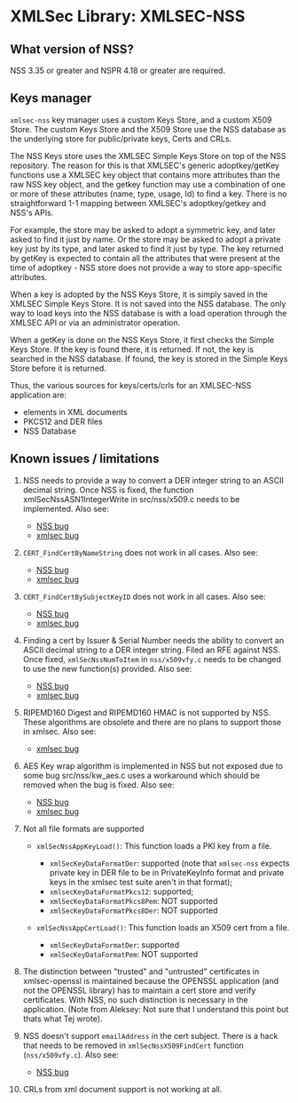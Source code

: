 # XMLSec Library: XMLSEC-NSS

## What version of NSS?
NSS 3.35 or greater and NSPR 4.18 or greater are required.

## Keys manager

`xmlsec-nss` key manager uses a custom Keys Store, and a custom X509 Store.
The custom Keys Store and the X509 Store use the NSS database as the underlying
store for public/private keys, Certs and CRLs.

The NSS Keys store uses the XMLSEC Simple Keys Store on top of the NSS repository.
The reason for this is that XMLSEC's generic adoptkey/getKey functions use a
XMLSEC key object that contains more attributes than the raw NSS key object,
and the getkey function may use a combination of one or more of these attributes
(name, type, usage, Id) to find a key. There is no straightforward 1-1 mapping
between XMLSEC's adoptkey/getkey and NSS's APIs.

For example, the store may be asked to adopt a symmetric key, and later asked
to find it just by name. Or the store may be asked to adopt a private key
just by its type, and later asked to find it just by type. The key returned
by getKey is expected to contain all the attributes that were present at the
time of adoptkey - NSS store does not provide a way to store app-specific
attributes.

When a key is adopted by the NSS Keys Store, it is simply saved in the
XMLSEC Simple Keys Store. It is not saved into the NSS database. The only
way to load keys into the NSS database is with a load operation through
the XMLSEC API or via an administrator operation.

When a getKey is done on the NSS Keys Store, it first checks the Simple
Keys Store. If the key is found there, it is returned. If not, the key
is searched in the NSS database. If found, the key is stored in the
Simple Keys Store before it is returned.


Thus, the various sources for keys/certs/crls for an XMLSEC-NSS application
are:
- elements in XML documents
- PKCS12 and DER files
- NSS Database


## Known issues / limitations

1) NSS needs to provide a way to convert a DER integer string to an ASCII
decimal string. Once NSS is fixed, the function xmlSecNssASN1IntegerWrite
in src/nss/x509.c needs to be implemented. Also see:
    - [NSS bug](http://bugzilla.mozilla.org/show_bug.cgi?id=212864)
    - [xmlsec bug](http://bugzilla.gnome.org/show_bug.cgi?id=118633)

2) `CERT_FindCertByNameString` does not work in all cases. Also see:
    - [NSS bug](http://bugzilla.mozilla.org/show_bug.cgi?id=210709)
    - [xmlsec bug](https://github.com/lsh123/xmlsec/issues/3)

3) `CERT_FindCertBySubjectKeyID` does not work in all cases. Also see:
    - [NSS bug](http://bugzilla.mozilla.org/show_bug.cgi?id=211051)
    - [xmlsec bug](https://github.com/lsh123/xmlsec/issues/4)

4) Finding a cert by Issuer & Serial Number needs the ability to
convert an ASCII decimal string to a DER integer string. Filed
an RFE against NSS. Once fixed, `xmlSecNssNumToItem` in `nss/x509vfy.c`
needs to be changed to use the new function(s) provided. Also see:
    - [NSS bug](http://bugzilla.mozilla.org/show_bug.cgi?id=212864)
    - [xmlsec bug](http://bugzilla.gnome.org/show_bug.cgi?id=118633)

5) RIPEMD160 Digest and RIPEMD160 HMAC is not supported by NSS. These
algorithms are obsolete and there are no plans to support those in xmlsec.
Also see:
    - [xmlsec bug](https://github.com/lsh123/xmlsec/issues/5)

6) AES Key wrap algorithm is implemented in NSS but not exposed due to
some bug src/nss/kw_aes.c uses a workaround which should be removed
when the bug is fixed. Also see:
    - [NSS bug](http://bugzilla.mozilla.org/show_bug.cgi?id=213795)
    - [xmlsec bug](https://github.com/lsh123/xmlsec/issues/6)

7) Not all file formats are supported
    - `xmlSecNssAppKeyLoad()`: This function loads a PKI key from a file.
        - `xmlSecKeyDataFormatDer`: supported (note that `xmlsec-nss` expects
        private key in DER file to be in PrivateKeyInfo format and private keys
        in the xmlsec test suite aren't in that format);
        - `xmlsecKeyDataFormatPkcs12`: supported;
        - `xmlSecKeyDataFormatPkcs8Pem`: NOT supported
        - `xmlSecKeyDataFormatPkcs8Der`: NOT supported

    - `xmlSecNssAppCertLoad()`: This function loads an X509 cert from a file.
        - `xmlSecKeyDataFormatDer`: supported
        - `xmlSecKeyDataFormatPem`: NOT supported

9) The distinction between "trusted" and "untrusted" certificates in
xmlsec-openssl is maintained because the OPENSSL application (and
not the OPENSSL library) has to maintain a cert store and verify
certificates. With NSS, no such distinction is necessary in the
application. (Note from Aleksey: Not sure that I understand this point but thats
what Tej wrote).

10) NSS doesn't support `emailAddress` in the cert subject. There is a hack
that needs to be removed in `xmlSecNssX509FindCert` function (`nss/x509vfy.c`).
 Also see:
    - [NSS bug](https://bugzilla.mozilla.org/show_bug.cgi?id=561689)

11) CRLs from xml document support is not working at all.
